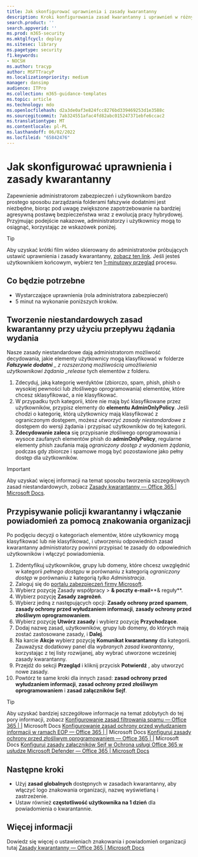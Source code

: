 ```yaml
---
title: Jak skonfigurować uprawnienia i zasady kwarantanny
description: Kroki konfigurowania zasad kwarantanny i uprawnień w różnych grupach, w tym AdminOnlyPolicy, ograniczony dostęp, pełny dostęp oraz zapewnienie administratorom zabezpieczeń i użytkownikom prostego sposobu zarządzania folderami fałszywie dodatnimi.
search.product: ''
search.appverid: ''
ms.prod: m365-security
ms.mktglfcycl: deploy
ms.sitesec: library
ms.pagetype: security
f1.keywords:
- NOCSH
ms.author: tracyp
author: MSFTTracyP
ms.localizationpriority: medium
manager: dansimp
audience: ITPro
ms.collection: m365-guidance-templates
ms.topic: article
ms.technology: mdo
ms.openlocfilehash: d2a3de0af3e824fcc8276bd339469253d1e3588c
ms.sourcegitcommit: 7ab324551afac4fd82abc015247371ebfe6ccac2
ms.translationtype: MT
ms.contentlocale: pl-PL
ms.lasthandoff: 06/02/2022
ms.locfileid: "65842476"
---
```

# <a name="how-to-configure-quarantine-permissions-and-policies"></a>Jak skonfigurować uprawnienia i zasady kwarantanny

Zapewnienie administratorom zabezpieczeń i użytkownikom bardzo prostego sposobu zarządzania folderami fałszywie dodatnimi jest niezbędne, biorąc pod uwagę zwiększone zapotrzebowanie na bardziej agresywną postawę bezpieczeństwa wraz z ewolucją pracy hybrydowej. Przyjmując podejście nakazowe, administratorzy i użytkownicy mogą to osiągnąć, korzystając ze wskazówek poniżej.

> [!TIP]
> Aby uzyskać krótki film wideo skierowany do administratorów próbujących ustawić uprawnienia i zasady kwarantanny, [zobacz ten link](https://www.youtube.com/watch?v=vnar4HowfpY). Jeśli jesteś użytkownikiem końcowym, wybierz ten [1-minutowy przegląd](https://www.youtube.com/watch?v=s-vozLO43rI) procesu.

## <a name="what-you-will-need"></a>Co będzie potrzebne
- Wystarczające uprawnienia (rola administratora zabezpieczeń)
- 5 minut na wykonanie poniższych kroków.

## <a name="creating-custom-quarantine-policies-with-request-release-flow"></a>Tworzenie niestandardowych zasad kwarantanny przy użyciu przepływu żądania wydania

Nasze zasady niestandardowe dają administratorom możliwość decydowania, jakie elementy użytkownicy mogą klasyfikować w folderze ***Fałszywie dodatni** _ z rozszerzoną możliwością umożliwienia użytkownikowi żądania _release* tych elementów z folderu.

1. Zdecyduj, jaką kategorię werdyktów (zbiorczo, spam, phish, phish o wysokiej pewności lub złośliwego oprogramowania) elementów, które chcesz sklasyfikować, a nie klasyfikować.
1. W przypadku tych kategorii, które nie mają być klasyfikowane przez użytkowników, przypisz elementy do **elementu AdminOnlyPolicy**. Jeśli chodzi o kategorię, którą użytkownicy mają klasyfikować z ograniczonym dostępem, możesz *utworzyć zasady niestandardowe* z dostępem do wersji żądania i przypisać użytkowników do tej kategorii.
1. **Zdecydowanie zaleca** się przypisanie złośliwego oprogramowania i wysoce zaufanych elementów phish do **adminOnlyPolicy**, regularne elementy phish zaufania mają *ograniczony dostęp z wydaniem żądania*, podczas gdy zbiorcze i spamowe mogą być pozostawione jako pełny dostęp dla użytkowników.

> [!IMPORTANT]
> Aby uzyskać więcej informacji na temat sposobu tworzenia szczegółowych zasad niestandardowych, zobacz [Zasady kwarantanny — Office 365 | Microsoft Docs](../../office-365-security/quarantine-policies.md).

## <a name="assigning-quarantine-polices-and-enabling-notification-with-organization-branding"></a>Przypisywanie policji kwarantanny i włączanie powiadomień za pomocą znakowania organizacji

Po podjęciu decyzji o kategoriach elementów, które użytkownicy mogą klasyfikować lub nie klasyfikować, i utworzeniu odpowiednich zasad kwarantanny administratorzy powinni przypisać te zasady do odpowiednich użytkowników i włączyć powiadomienia.

1. Zidentyfikuj użytkowników, grupy lub domeny, które chcesz uwzględnić w kategorii *pełnego dostępu* w porównaniu z kategorią *ograniczony dostęp* w porównaniu z kategorią *tylko Administracja*.
1. Zaloguj się do [portalu zabezpieczeń firmy Microsoft](https://security.microsoft.com).
1. Wybierz pozycję Zasady współpracy  > **& poczty e-mail****& reguły**.
1. Wybierz pozycję **Zasady zagrożeń**.
1. Wybierz jedną z następujących opcji: **Zasady ochrony przed spamem**, **zasady ochrony przed wyłudzaniem informacji**, **zasady ochrony przed złośliwym oprogramowaniem**.
1. Wybierz pozycję **Utwórz zasady** i wybierz pozycję **Przychodzące**.
1. Dodaj nazwę zasad, użytkowników, grupy lub domeny, do których mają zostać zastosowane zasady, i **Dalej**.
1. Na karcie **Akcje** wybierz pozycję **Komunikat kwarantanny** dla kategorii. Zauważysz dodatkowy panel dla *wybranych zasad kwarantanny*, korzystając z tej listy rozwijanej, aby wybrać utworzone wcześniej zasady kwarantanny.
1. Przejdź do sekcji **Przegląd** i kliknij przycisk **Potwierdź** , aby utworzyć nowe zasady.
1. Powtórz te same kroki dla innych zasad: **zasad ochrony przed wyłudzaniem informacji**, **zasad ochrony przed złośliwym oprogramowaniem** i **zasad załączników Sejf**.

> [!TIP]
> Aby uzyskać bardziej szczegółowe informacje na temat zdobytych do tej pory informacji, zobacz [Konfigurowanie zasad filtrowania spamu — Office 365 | ](../../office-365-security/configure-your-spam-filter-policies.md)|  Microsoft Docs [Konfigurowanie zasad ochrony przed wyłudzaniem informacji w ramach EOP — Office 365 | ](../../office-365-security/configure-anti-phishing-policies-eop.md) |  Microsoft Docs [Konfiguruj zasady ochrony przed złośliwym oprogramowaniem — Office 365 | ](../../office-365-security/configure-anti-malware-policies.md)|  Microsoft Docs [Konfiguruj zasady załączników Sejf w Ochrona usługi Office 365 w usłudze Microsoft Defender — Office 365 | Microsoft Docs](../../office-365-security/set-up-safe-attachments-policies.md)

## <a name="next-steps"></a>Następne kroki

- Użyj **zasad globalnych** dostępnych w zasadach kwarantanny, aby włączyć logo znakowania organizacji, nazwę wyświetlaną i zastrzeżenie.
- Ustaw również **częstotliwość użytkownika na 1 dzień** dla powiadomienia o kwarantannie.

## <a name="more-information"></a>Więcej informacji

Dowiedz się więcej o ustawieniach znakowania i powiadomień organizacji tutaj [Zasady kwarantanny — Office 365 | Microsoft Docs](../../office-365-security/quarantine-policies.md)
